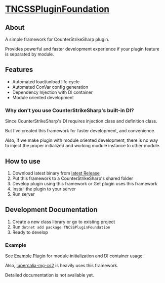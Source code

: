 ﻿# [TNCSSPluginFoundation](https://github.com/fltuna/TNCSSPluginFoundation)

## About

A simple framework for CounterStrikeSharp plugin. 

Provides powerful and faster development experience if your plugin feature is separated by module.


## Features

- Automated load/unload life cycle
- Automated ConVar config generation
- Dependency Injection with DI container
- Module oriented development

### Why don't you use CounterStrikeSharp's built-in DI?

Since CounterStrikeSharp's DI requires injection class and definition class.

But I've created this framework for faster development, and convenience.

Also, If we make plugin with module oriented development, there is no way to inject the proper initialized and working module instance to other module.

## How to use

1. Download latest binary from [latest Release](https://github.com/fltuna/TNCSSPluginFoundation/releases/latest)
2. Put this framework to a CounterStrikeSharp's shared folder
3. Develop plugin using this framework or Get plugin uses this framework
4. Install the plugin to your server
5. Run server

## Development Documentation

1. Create a new class library or go to existing project
2. Run `dotnet add package TNCSSPluginFoundation`
3. Ready to develop

### Example

See [Example Plugin](TNCSSPluginFoundation.Example) for module initialization and DI container usage.

Also, [lupercalia-mg-cs2](https://github.com/fltuna/lupercalia-mg-cs2) is heavily uses this framework.



Detailed documentation is not available yet.